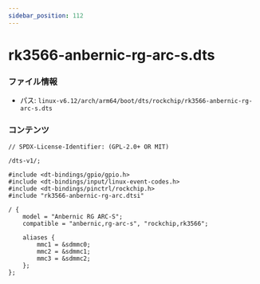 ```yaml
---
sidebar_position: 112
---
```

# rk3566-anbernic-rg-arc-s.dts

### ファイル情報

- パス: `linux-v6.12/arch/arm64/boot/dts/rockchip/rk3566-anbernic-rg-arc-s.dts`

### コンテンツ

```dts
// SPDX-License-Identifier: (GPL-2.0+ OR MIT)

/dts-v1/;

#include <dt-bindings/gpio/gpio.h>
#include <dt-bindings/input/linux-event-codes.h>
#include <dt-bindings/pinctrl/rockchip.h>
#include "rk3566-anbernic-rg-arc.dtsi"

/ {
	model = "Anbernic RG ARC-S";
	compatible = "anbernic,rg-arc-s", "rockchip,rk3566";

	aliases {
		mmc1 = &sdmmc0;
		mmc2 = &sdmmc1;
		mmc3 = &sdmmc2;
	};
};

```
